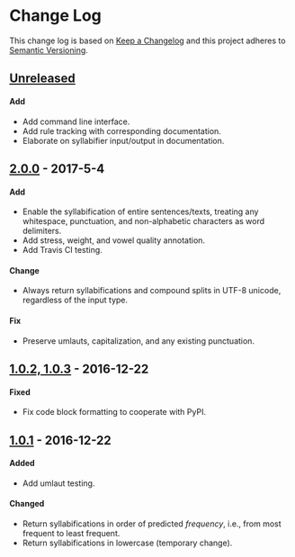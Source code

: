 # Change Log
This change log is based on [Keep a Changelog](http://keepachangelog.com/) and this project adheres to [Semantic Versioning](http://semver.org/).


## [Unreleased](#unreleased)
#### Add
- Add command line interface.
- Add rule tracking with corresponding documentation.
- Elaborate on syllabifier input/output in documentation.

## [2.0.0](#2.0.0) - 2017-5-4
#### Add
- Enable the syllabification of entire sentences/texts, treating any whitespace, punctuation, and non-alphabetic characters as word delimiters.
- Add stress, weight, and vowel quality annotation.
- Add Travis CI testing.

#### Change
- Always return syllabifications and compound splits in UTF-8 unicode, regardless of the input type.

#### Fix
- Preserve umlauts, capitalization, and any existing punctuation.

## [1.0.2, 1.0.3](#1.0.2) - 2016-12-22
#### Fixed
- Fix code block formatting to cooperate with PyPI.

## [1.0.1](#1.0.1) - 2016-12-22
#### Added
- Add umlaut testing.

#### Changed
- Return syllabifications in order of predicted *frequency*, i.e., from most frequent to least frequent.
- Return syllabifications in lowercase (temporary change).
